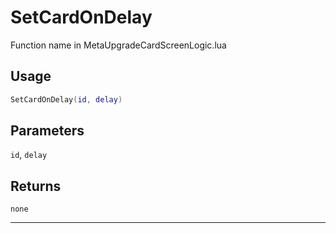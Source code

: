 # SetCardOnDelay
Function name in MetaUpgradeCardScreenLogic.lua
## Usage
```lua
SetCardOnDelay(id, delay)
```
## Parameters
`id`, `delay`
## Returns
`none`

---